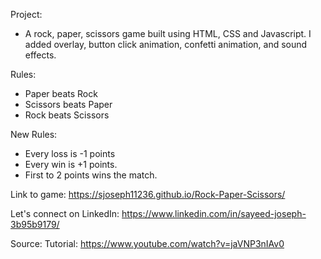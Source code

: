 Project:

- A rock, paper, scissors game built using HTML, CSS and Javascript. I added overlay, button click animation, confetti animation, and sound effects.

Rules:

- Paper beats Rock
- Scissors beats Paper
- Rock beats Scissors

New Rules:

- Every loss is -1 points
- Every win is +1 points.
- First to 2 points wins the match.

Link to game: https://sjoseph11236.github.io/Rock-Paper-Scissors/

Let's connect on LinkedIn: https://www.linkedin.com/in/sayeed-joseph-3b95b9179/

Source: Tutorial: https://www.youtube.com/watch?v=jaVNP3nIAv0